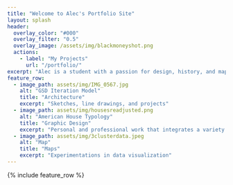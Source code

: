 ```yaml
---
title: "Welcome to Alec's Portfolio Site"
layout: splash
header:
  overlay_color: "#000"
  overlay_filter: "0.5"
  overlay_image: /assets/img/blackmoneyshot.png
  actions:
    - label: "My Projects"
      url: "/portfolio/"
excerpt: "Alec is a student with a passion for design, history, and maps. He wants to pursue a career in architecture and urban design. Check out some of his projects here"
feature_row:
  - image_path: assets/img/IMG_0567.jpg
    alt: "GSD Iteration Model"
    title: "Architecture"
    excerpt: "Sketches, line drawings, and projects"
  - image_path: assets/img/housesreadjusted.png
    alt: "American House Typology"
    title: "Graphic Design"
    excerpt: "Personal and professional work that integrates a variety of design tools and processes"
  - image_path: assets/img/3clusterdata.jpeg
    alt: "Map"
    title: "Maps"
    excerpt: "Experimentations in data visualization"
---
```


{% include feature_row %}

